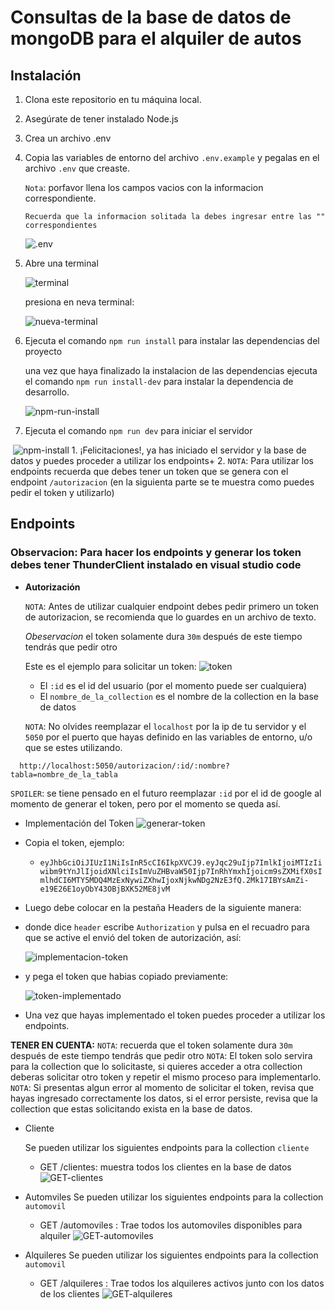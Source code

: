 # Consultas de la base de datos de mongoDB para el alquiler de autos

## Instalación
1. Clona este repositorio en tu máquina local.
2. Asegúrate de tener instalado Node.js
3. Crea un archivo .env
4. Copia las variables de entorno del archivo `.env.example` y pegalas en el archivo `.env` que creaste.

    `Nota`: porfavor llena los campos vacios con la informacion correspondiente.

    `Recuerda que la informacion solitada la debes ingresar entre las "" correspondientes`

    ![.env](/assets/img/configuracion-env.png)
5. Abre una terminal

    ![terminal](/assets/img/terminal.png)

    presiona en neva terminal:

    ![nueva-terminal](/assets/img/nueva-terminal.png)

6. Ejecuta el comando `npm run install` para instalar las dependencias del proyecto

    una vez que haya finalizado la instalacion de las dependencias ejecuta el comando `npm run install-dev` para instalar la dependencia de desarrollo.

    ![npm-run-install](/assets/img/npm-run-install.png)

7. Ejecuta el comando `npm run dev` para iniciar el servidor

​	 ![npm-install](/assets/img/npm-run-dev.png)
    1. ¡Felicitaciones!, ya has iniciado el servidor y la base de datos y puedes proceder a  utilizar los endpoints+
    2. `NOTA`: Para utilizar los endpoints recuerda que debes tener un token que se genera con el endpoint `/autorizacion` (en la siguienta parte se te muestra como puedes pedir el token y utilizarlo)

## Endpoints

### Observacion: Para hacer los endpoints y generar los token debes tener ThunderClient instalado en visual studio code

- **Autorización**

  `NOTA`: Antes de utilizar cualquier endpoint debes pedir primero un token de autorizacion, se recomienda que lo guardes en un archivo de texto.

  *Obeservacion* el token solamente dura `30m`  después de este tiempo tendrás que pedir otro

  Este es el ejemplo para solicitar un token:
  ![token](/assets/img/pedirToken.png)

  - El `:id` es el id del usuario (por el momento puede ser cualquiera)
  - El `nombre_de_la_collection` es el nombre de la collection en la base de datos

  `NOTA`: No olvides reemplazar el `localhost` por la ip de tu servidor y el `5050` por el puerto que hayas definido en las variables de entorno, u/o que se estes utilizando.

```shell
  http://localhost:5050/autorizacion/:id/:nombre?tabla=nombre_de_la_tabla
```

`SPOILER`: se tiene pensado en el futuro reemplazar `:id` por el id de google al momento de generar el token, pero por el momento se queda así.

- Implementación del Token
    ![generar-token](assets/img/generar-token.png)
- Copia el token, ejemplo:
    - `eyJhbGciOiJIUzI1NiIsInR5cCI6IkpXVCJ9.eyJqc29uIjp7ImlkIjoiMTIzIiwibm9tYnJlIjoidXNlciIsImVuZHBvaW50Ijp7InRhYmxhIjoicm9sZXMifX0sImlhdCI6MTY5MDQ4MzExNywiZXhwIjoxNjkwNDg2NzE3fQ.2Mk17IBYsAmZi-e19E26E1oyObY43OBjBXK52ME8jvM`

- Luego debe colocar en la pestaña Headers de la siguiente manera:
  
- donde dice `header` escribe `Authorization` y pulsa en el recuadro para que se active el envió del token de autorización, así:

    ![implementacion-token](/assets/img/implementacion-token.png)

- y pega el token que habias copiado previamente:

    ![token-implementado](/assets/img/token-implementado.png)

- Una vez que hayas implementado el token puedes proceder a utilizar los endpoints.

**TENER EN CUENTA:**
  `NOTA`: recuerda que el token solamente dura `30m`  después de este tiempo tendrás que pedir otro
  `NOTA`: El token solo servira para la collection que lo solicitaste, si quieres acceder a otra collection deberas solicitar otro token y repetir el mismo proceso para implementarlo.
  `NOTA`: Si presentas algun error al momento de solicitar el token, revisa que hayas ingresado correctamente los datos, si el error persiste, revisa que la collection que estas solicitando exista en la base de datos.

- Cliente

    Se pueden utilizar los siguientes endpoints para la collection `cliente`
    - GET /clientes: muestra todos los clientes en la base de datos
    ![GET-clientes](/assets/img/GET-cliente.png)

- Automviles
    Se pueden utilizar los siguientes endpoints para la collection `automovil`
    - GET /automoviles : Trae todos los automoviles disponibles para alquiler
    ![GET-automoviles](/assets/img/GET-automoviles.png)
- Alquileres
    Se pueden utilizar los siguientes endpoints para la collection `automovil`
    - GET /alquileres : Trae todos los alquileres activos junto con los datos de los clientes
    ![GET-alquileres](/assets/img/GET-alquileres.png)
